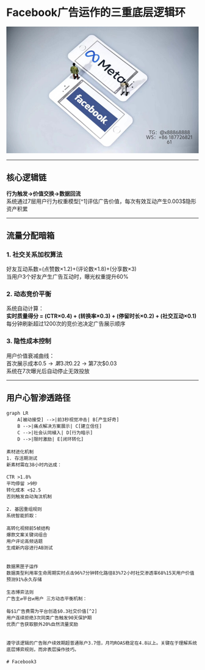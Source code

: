 # Facebook广告运作的三重底层逻辑环
![替代文字](84510a4422f70cca1910c56bd2fda4b.jpg)

---

## 核心逻辑链
**行为触发→价值交换→数据回流**  
系统通过7层用户行为权重模型[^1]评估广告价值，每次有效互动产生0.003$隐形资产积累

---

## 流量分配暗箱
### 1. 社交关系加权算法  
好友互动系数=(点赞数×1.2)+(评论数×1.8)+(分享数×3)  
当用户3个好友产生广告互动时，曝光权重提升60%

### 2. 动态竞价平衡  
系统自动计算：  
**实时质量得分 = (CTR×0.4) + (转换率×0.3) + (停留时长×0.2) + (社交互动×0.1)**  
每分钟刷新超过1200次的竞价池决定广告展示顺序

### 3. 隐性成本控制  
用户价值衰减曲线：  
首次展示成本$0.5 → 第3次$0.22 → 第7次$0.03  
系统在7次曝光后自动停止无效投放

---

## 用户心智渗透路径
```
graph LR
    A[被动接受] -->|前3秒视觉冲击| B[产生好奇]
    B -->|痛点解决方案展示| C[建立信任]
    C -->|社会认同植入| D[行为暗示]
    D -->|限时激励| E[闭环转化]

素材进化机制
1. 存活期测试
新素材需在38小时内达成：

CTR >1.8%
平均停留 >9秒
转化成本 <$2.5
否则触发自动淘汰机制

2. 基因重组规则
系统智能抓取：

高转化视频前5帧结构
爆款文案关键词组合
用户评论高频话题
生成新内容进行AB测试


数据黑匣子运作
数据类型利用率生命周期实时点击96%7分钟转化路径83%72小时社交渗透率68%15天用户价值预测91%永久存储

生态博弈法则
广告主⇄平台⇄用户 三方动态平衡机制：

每$1广告费需为平台创造$0.3社交价值[^2]
用户连续拒绝3次同类广告触发90天保护期
优质广告获取额外20%自然流量奖励


遵守该逻辑的广告账户续效期超普通账户3.7倍，月均ROAS稳定在4.8以上。关键在于理解系统底层博弈规则，而非表层操作技巧。

# Facebook3
